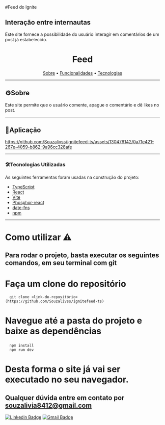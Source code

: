 #Feed do Ignite 



## Interação entre internautas
Este site fornece a possibilidade do usuário interagir em comentários de um post já estabelecido.

<h1 align="center">
   Feed 
</h1>

<p align="center">
 <a href="#-sobre-o-projeto">Sobre</a> • 
 <a href="#-funcionalidade">Funcionalidades</a> • 	
 <a href="#-tecnologias">Tecnologias</a>  
</p>

---
## ⚙Sobre

Este site permite que o usuário comente, apague o comentário e dê likes no post.


---


## 📱Aplicação



https://github.com/Souzalivss/ignitefeed-ts/assets/130476142/0a71e421-267e-4059-b862-9a96cc328afe


  
---  

### 🛠Tecnologias Utilizadas

As seguintes ferramentas foram usadas na construção do projeto:

- [TypeScript](https://www.typescriptlang.org/)
- [React](https://reactnative.dev/docs/react-devtools)
- [Vite](https://vitejs.dev/)
- [Phosphor-react](https://phosphoricons.com/)
- [date-fns](https://devdocs.io/date_fns/)
- [npm](https://www.npmjs.com/)

---

<h1>
  Como utilizar ⚠️
</h1>

 <h2> Para rodar o projeto, basta executar os seguintes comandos, em seu terminal com git <h2/>
 
  # Faça um clone do repositório
```  
  git clone <link-do-repositório>(https://github.com/Souzalivss/ignitefeed-ts)
```
  # Navegue até a pasta do projeto e baixe as dependências<h3/>
```
  npm install
  npm run dev
```
   # Desta forma o site já vai ser executado no seu navegador.

 ## Qualquer dúvida entre em contato por <a href="mailto:souzalivia8412@gmail.com?">souzalivia8412@gmail.com</a>

[![Linkedin Badge](https://img.shields.io/badge/-LinkedIn-blue?style=flat-square&logo=Linkedin&logoColor=white&link=https://www.linkedin.com/in/l%C3%ADvia-souza-95439324a/)](https://www.linkedin.com/in/l%C3%ADvia-souza-95439324a/)
[![Gmail Badge](https://img.shields.io/badge/-Gmail-c14438?style=flat-square&logo=Gmail&logoColor=white&link=mailto:souzalivia8412@gmail.com)](mailto:souzalivia8412@gmail.com)

